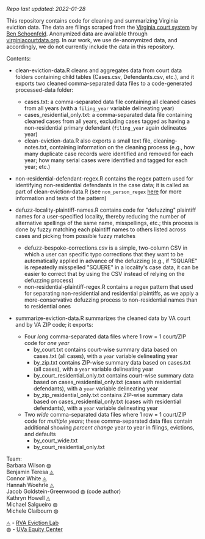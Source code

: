 _Repo last updated: 2022-01-28_

This repository contains code for cleaning and summarizing Virginia eviction data. The data are filings scraped from the [Virginia court system](www.courts.state.va.us) by [Ben Schoenfeld](https://github.com/bschoenfeld). Anonymized data are available through [virginiacourtdata.org](https://virginiacourtdata.org/). In our work, we use de-anonymized data, and accordingly, we do not currently include the data in this repository.

Contents:

- clean-eviction-data.R cleans and aggregates data from court data folders containing child tables (Cases.csv, Defendants.csv, etc.), and it exports two cleaned comma-separated data files to a code-generated processed-data folder:
    - cases.txt: a comma-separated data file containing all cleaned cases from all years (with a `filing_year` variable delineating year)
    - cases_residential_only.txt: a comma-separated data file containing cleaned cases from all years, excluding cases tagged as having a non-residential primary defendant (`filing_year` again delineates year)
    - clean-eviction-data.R also exports a small text file, cleaning-notes.txt, containing information on the cleaning process (e.g., how many duplicate case records were identified and removed for each year; how many serial cases were identified and tagged for each year; etc.)

- non-residential-defendant-regex.R contains the regex pattern used for identifying non-residential defendants in the case data; it is called as part of clean-eviction-data.R (see `non_person_regex` [here](https://github.com/jacob-gg/manager) for more information and tests of the pattern)

- defuzz-locality-plaintiff-names.R contains code for "defuzzing" plaintiff names for a user-specified locality, thereby reducing the number of alternative spellings of the same name, misspellings, etc.; this process is done by fuzzy matching each plaintiff names to others listed across cases and picking from possible fuzzy matches
  - defuzz-bespoke-corrections.csv is a simple, two-column CSV in which a user can specific typo corrections that they want to be automatically applied in advance of the defuzzing (e.g., if "SQUARE" is repeatedly misspelled "SQUERE" in a locality's case data, it can be easier to correct that by using the CSV instead of relying on the defuzzing process)
  - non-residential-plaintiff-regex.R contains a regex pattern that used for separating non-residential and residential plaintiffs, as we apply a more-conservative defuzzing process to non-residential names than to residential ones

- summarize-eviction-data.R summarizes the cleaned data by VA court and by VA ZIP code; it exports:
    - Four _long_ comma-separated data files where 1 row = 1 court/ZIP code for _one year_
        - by_court.txt contains court-wise summary data based on cases.txt (all cases), with a `year` variable delineating year
        - by_zip.txt contains ZIP-wise summary data based on cases.txt (all cases), with a `year` variable delineating year
        - by_court_residential_only.txt contains court-wise summary data based on cases_residential_only.txt (cases with residential defendants), with a `year` variable delineating year
        - by_zip_residential_only.txt contains ZIP-wise summary data based on cases_residential_only.txt (cases with residential defendants), with a `year` variable delineating year
    - Two _wide_ comma-separated data files where 1 row = 1 court/ZIP code for _multiple years_; these comma-separated data files contain additional showing *percent change* year to year in filings, evictions, and defaults
        - by_court_wide.txt
        - by_court_residential_only.txt

Team:  
Barbara Wilson &#9677;  
Benjamin Teresa &#9708;  
Connor White &#9708;  
Hannah Woehrle &#9708;  
Jacob Goldstein-Greenwood &#9677; (code author)  
Kathryn Howell &#9708;  
Michael Salgueiro &#9677;  
Michele Claibourn &#9677;  

&#9708; - [RVA Eviction Lab](https://rampages.us/rvaevictionlab/)  
&#9677; - [UVa Equity Center](https://virginiaequitycenter.org/)
